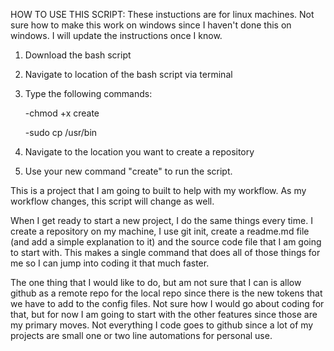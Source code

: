 HOW TO USE THIS SCRIPT:
These instuctions are for linux machines. Not sure how to make this work on windows since I haven't done this on windows. I will update the instructions once I know.

1. Download the bash script
2. Navigate to location of the bash script via terminal
3. Type the following commands:
	
	-chmod +x create
	
	-sudo cp /usr/bin
	
4. Navigate to the location you want to create a repository
5. Use your new command "create" to run the script.


This is a project that I am going to built to help with my workflow. As my workflow changes, this script will change as well.

When I get ready to start a new project, I do the same things every time. I create a repository on my machine, I use git init, create a readme.md file (and add a simple explanation to it)
and the source code file that I am going to start with. This makes a single command that does all of those things for me so I can jump into coding it that much faster.

The one thing that I would like to do, but am not sure that I can is allow github as a remote repo for the local repo since there is the new tokens that we have to add to the config files.
Not sure how I would go about coding for that, but for now I am going to start with the other features since those are my primary moves. Not everything I code goes to github since a lot of
my projects are small one or two line automations for personal use.
